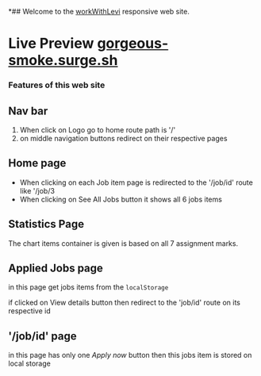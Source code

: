 \*## Welcome to the [workWithLevi](gorgeous-smoke.surge.sh) responsive web site.

# Live Preview [gorgeous-smoke.surge.sh](gorgeous-smoke.surge.sh)

### Features of this web site

## Nav bar

1.  When click on Logo go to home route path is '/'
2.  on middle navigation buttons redirect on their respective pages

## Home page

- When clicking on each Job item page is redirected to the '/job/id' route like '/job/3
- When clicking on See All Jobs button it shows all 6 jobs items

## Statistics Page

The chart items container is given is based on all 7 assignment marks.

## Applied Jobs page

in this page get jobs items from the `localStorage`

if clicked on View details button then redirect to the 'job/id' route on its respective id

## '/job/id' page

in this page has only one _Apply now_ button then this jobs item is stored on local storage
